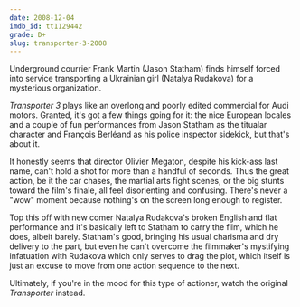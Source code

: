 ```yaml
---
date: 2008-12-04
imdb_id: tt1129442
grade: D+
slug: transporter-3-2008
---
```


Underground courrier Frank Martin (Jason Statham) finds himself forced into service transporting a Ukrainian girl (Natalya Rudakova) for a mysterious organization.

_Transporter 3_ plays like an overlong and poorly edited commercial for Audi motors. Granted, it's got a few things going for it: the nice European locales and a couple of fun performances from Jason Statham as the titualar character and François Berléand as his police inspector sidekick, but that's about it.

It honestly seems that director Olivier Megaton, despite his kick-ass last name, can't hold a shot for more than a handful of seconds. Thus the great action, be it the car chases, the martial arts fight scenes, or the big stunts toward the film's finale, all feel disorienting and confusing. There's never a "wow" moment because nothing's on the screen long enough to register.

Top this off with new comer Natalya Rudakova's broken English and flat performance and it's basically left to Statham to carry the film, which he does, albeit barely. Statham's good, bringing his usual charisma and dry delivery to the part, but even he can't overcome the filmmaker's mystifying infatuation with Rudakova which only serves to drag the plot, which itself is just an excuse to move from one action sequence to the next.

Ultimately, if you're in the mood for this type of actioner, watch the original <span data-imdb-id="tt0293662">_Transporter_</span> instead.
